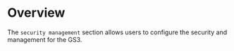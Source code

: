 # Overview
The `security management` section allows users to configure the security and management for the GS3.